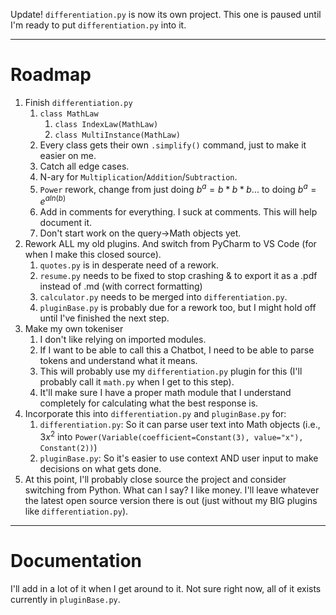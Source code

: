 Update! `differentiation.py` is now its own project. This one is paused until I'm ready to put `differentiation.py` into it.
***
# Roadmap
1. Finish `differentiation.py`
   1. `class MathLaw`
      1. `class IndexLaw(MathLaw)`
      2. `class MultiInstance(MathLaw)`
   2. Every class gets their own `.simplify()` command, just to make it easier on me.
   3. Catch all edge cases.
   4. N-ary for `Multiplication`/`Addition`/`Subtraction`.
   5. `Power` rework, change from just doing $b^a = b*b*b...$ to doing $b^a = e^{aln(b)}$
   6. Add in comments for everything. I suck at comments. This will help document it.
   7. Don't start work on the query->Math objects yet.
2. Rework ALL my old plugins. And switch from PyCharm to VS Code (for when I make this closed source).
   1. `quotes.py` is in desperate need of a rework.
   2. `resume.py` needs to be fixed to stop crashing & to export it as a .pdf instead of .md (with correct formatting)
   3. `calculator.py` needs to be merged into `differentiation.py`.
   4. `pluginBase.py` is probably due for a rework too, but I might hold off until I've finished the next step.
3. Make my own tokeniser
   1. I don't like relying on imported modules.
   2. If I want to be able to call this a Chatbot, I need to be able to parse tokens and understand what it means.
   3. This will probably use my `differentiation.py` plugin for this (I'll probably call it `math.py` when I get to this step).
   4. It'll make sure I have a proper math module that I understand completely for calculating what the best response is.
4. Incorporate this into `differentiation.py` and `pluginBase.py` for:
   1. `differentiation.py`: So it can parse user text into Math objects (i.e., $3x^2$ into `Power(Variable(coefficient=Constant(3), value="x"), Constant(2))`)
   2. `pluginBase.py`: So it's easier to use context AND user input to make decisions on what gets done.
5. At this point, I'll probably close source the project and consider switching from Python. What can I say? I like money. I'll leave whatever the latest open source version there is out (just without my BIG plugins like `differentiation.py`).
***
# Documentation
I'll add in a lot of it when I get around to it. Not sure right now, all of it exists currently in `pluginBase.py`.